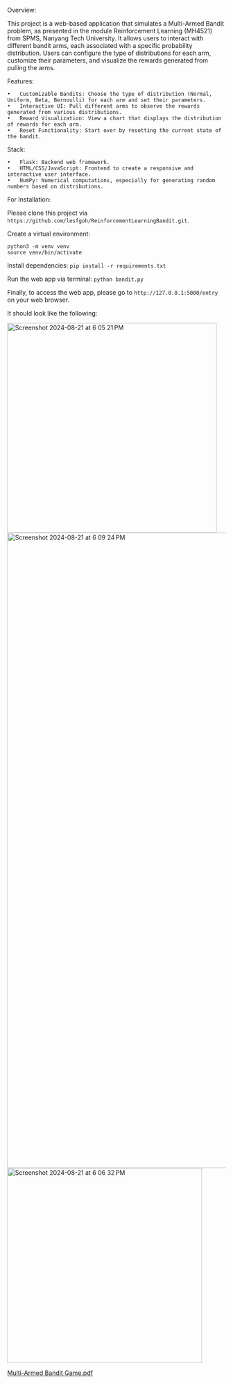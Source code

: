 Overview:

This project is a web-based application that simulates a Multi-Armed Bandit problem, as presented in the module Reinforcement Learning (MH4521) from SPMS, Nanyang Tech University.
It allows users to interact with different bandit arms, each associated with a specific probability distribution. 
Users can configure the type of distributions for each arm, customize their parameters, and visualize the rewards generated from pulling the arms.

Features:

	•	Customizable Bandits: Choose the type of distribution (Normal, Uniform, Beta, Bernoulli) for each arm and set their parameters.
	•	Interactive UI: Pull different arms to observe the rewards generated from various distributions.
	•	Reward Visualization: View a chart that displays the distribution of rewards for each arm.
	•	Reset Functionality: Start over by resetting the current state of the bandit.

Stack:

	•	Flask: Backend web framework.
	•	HTML/CSS/JavaScript: Frontend to create a responsive and interactive user interface.
	•	NumPy: Numerical computations, especially for generating random numbers based on distributions.

 
For Installation:

Please clone this project via `https://github.com/lesfgoh/ReinforcementLearningBandit.git`.

Create a virtual environment: 
```
python3 -m venv venv
source venv/bin/activate
```

Install dependencies:
`pip install -r requirements.txt`
 
Run the web app via terminal:
`python bandit.py`

Finally, to access the web app, please go to `http://127.0.0.1:5000/entry` on your web browser.

It should look like the following:

<img width="483" alt="Screenshot 2024-08-21 at 6 05 21 PM" src="https://github.com/user-attachments/assets/dc3c6f99-d2cf-413d-ba88-f840a6b16da8">
<img width="1462" alt="Screenshot 2024-08-21 at 6 09 24 PM" src="https://github.com/user-attachments/assets/f7e5fc6c-2e2d-4b06-a04b-40d636493515">
<img width="449" alt="Screenshot 2024-08-21 at 6 06 32 PM" src="https://github.com/user-attachments/assets/31e7feba-9fab-4886-879a-65d7e8c71eae">





[Multi-Armed Bandit Game.pdf](https://github.com/user-attachments/files/16690000/Multi-Armed.Bandit.Game.pdf)

